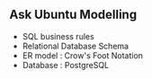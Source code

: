 ## Ask Ubuntu Modelling
+ SQL business rules
+ Relational Database Schema
+ ER model : Crow's Foot Notation
+ Database : PostgreSQL
